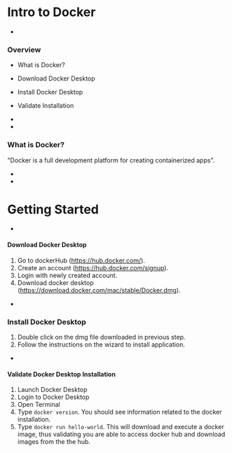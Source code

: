 # Intro to Docker

-

### Overview

- What is Docker?
- Download Docker Desktop
- Install Docker Desktop
- Validate Installation

-
-

### What is Docker?

"Docker is a full development platform for creating containerized apps".

- 
-


# Getting Started

-


#### Download Docker Desktop

1. Go to dockerHub (https://hub.docker.com/).
2. Create an account (https://hub.docker.com/signup).
3. Login with newly created account.
4. Download docker desktop (https://download.docker.com/mac/stable/Docker.dmg).

-

### Install Docker Desktop

1. Double click on the dmg file downloaded in previous step.
2. Follow the instructions on the wizard to install application.

-

#### Validate Docker Desktop Installation

1. Launch Docker Desktop
2. Login to Docker Desktop
3. Open Terminal
4. Type `docker version`. You should see information related to the docker installation.
5. Type `docker run hello-world`. This will download and execute a docker image, thus validating you are able to access docker hub and download images from the the hub.
